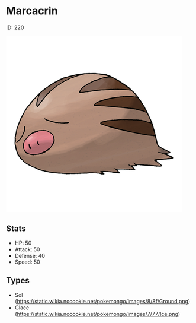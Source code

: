 # Marcacrin


ID: 220

![](https://raw.githubusercontent.com/PokeAPI/sprites/master/sprites/pokemon/other/official-artwork/220.png "Marcacrin")

## Stats


 - HP: 50
 - Attack: 50
 - Defense: 40
 - Speed: 50

## Types


 - Sol (https://static.wikia.nocookie.net/pokemongo/images/8/8f/Ground.png)
 - Glace (https://static.wikia.nocookie.net/pokemongo/images/7/77/Ice.png)

